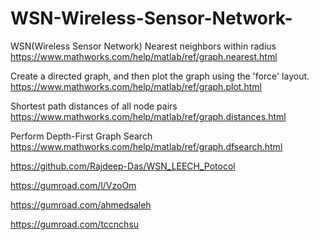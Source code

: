 # WSN-Wireless-Sensor-Network-
WSN(Wireless Sensor Network)
Nearest neighbors within radius
https://www.mathworks.com/help/matlab/ref/graph.nearest.html

Create a directed graph, and then plot the graph using the 'force' layout.
https://www.mathworks.com/help/matlab/ref/graph.plot.html


Shortest path distances of all node pairs
https://www.mathworks.com/help/matlab/ref/graph.distances.html

Perform Depth-First Graph Search
https://www.mathworks.com/help/matlab/ref/graph.dfsearch.html

https://github.com/Rajdeep-Das/WSN_LEECH_Potocol

https://gumroad.com/l/VzoOm


https://gumroad.com/ahmedsaleh

https://gumroad.com/tccnchsu
